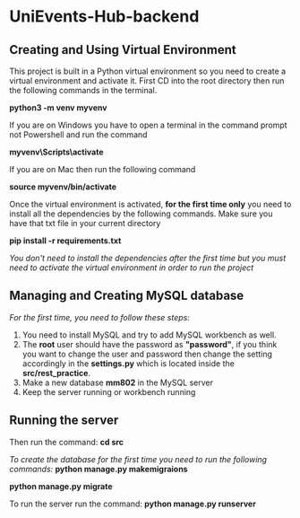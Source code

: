 # UniEvents-Hub-backend
## Creating and Using Virtual Environment
This project is built in a Python virtual environment so you need to create a virtual environment and activate it.
First CD into the root directory then run the following commands in the terminal.

**python3 -m venv myvenv**

If you are on Windows you have to open a terminal in the command prompt not Powershell and run the command

**myvenv\Scripts\activate**

If you are on Mac then run the following command

**source myvenv/bin/activate**

Once the virtual environment is activated, **for the first time only** you need to install all the dependencies by the following commands. Make sure you have that txt file in your current directory

**pip install -r requirements.txt**

*You don't need to install the dependencies after the first time but you must need to activate the virtual environment in order to run the project*

## Managing and Creating MySQL database

*For the first time, you need to follow these steps:*

1. You need to install MySQL and try to add MySQL workbench as well.
2. The **root** user should have the password as **"password"**, if you think you want to change the user and password then change the setting accordingly in the **settings.py** which is located inside the **src/rest_practice**.
3. Make a new database **mm802** in the MySQL server
4. Keep the server running or workbench running

## Running the server 

Then run the command:
**cd src**

*To create the database for the first time you need to run the following commands:*
**python manage.py makemigraions**

**python manage.py migrate**

To run the server run the command:
**python manage.py runserver**

